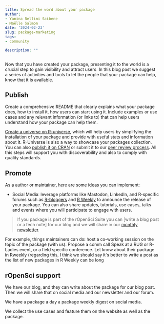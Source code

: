 ```yaml
---
title: Spread the word about your package
author:
- Yanina Bellini Saibene
- Maëlle Salmon
date: '2024-02-23'
slug: package-marketing
tags:
- community

description: ""
---
```



Now that you have created your package, presenting it to the world is a crucial step to gain visibility and attract users.  In this blog post we suggest a series of activities and tools to let the people that your package can help, know that it is available. 

## Publish

Create a comprehensive README that clearly explains what your package does, how to install it, how users can start using it. Include examples or use cases and any relevant information (or links to) that can help users understand how your package can help them. 

[Create a universe on R-universe](/blog/2021/06/22/setup-runiverse/), which will help users by simplifying the installation of your package and provide with useful stats and information about it. R-Universe is also a way to showcase your packages collection. You can also [publish it on CRAN](https://cran.r-project.org) or submit it to our [peer review process](https://ropensci.org/software-review/). All this steps will support you with discoverability and also to comply with quality standards.  

## Promote 

As a author or maintainer, here are some ideas you can implement:

* Social Media: leverage platforms like Mastodon, LinkedIn, and R-specific forums such as [R-bloggers]() and [R Weekly]() to announce the release of your package. You can also share updates, tutorials, use cases, talks and events where you will participate to engage with users. 

> If you package is part of the rOpenSci Suite you can [write a blog post or a tech note] for our blog and we will share in our [monthly newsletter]().


For example, things maintainers can do:
host a co-working session on the topic of the package (with us).
Propose a comm call
Speak at a RUG or R-Ladies event, or a field specific conference.
Let know about their package in Rweekly (regarding this, I think we should say it's better to write a post as the list of new packages in R Weekly can be long


## rOpenSci support

We have our blog, and they can write about the package for our blog post.  Then we will share that on social media and our newsletter and our forum.

We have a package a day a package weekly digest on social media.

We collect the use cases and feature them on the website as well as the package.